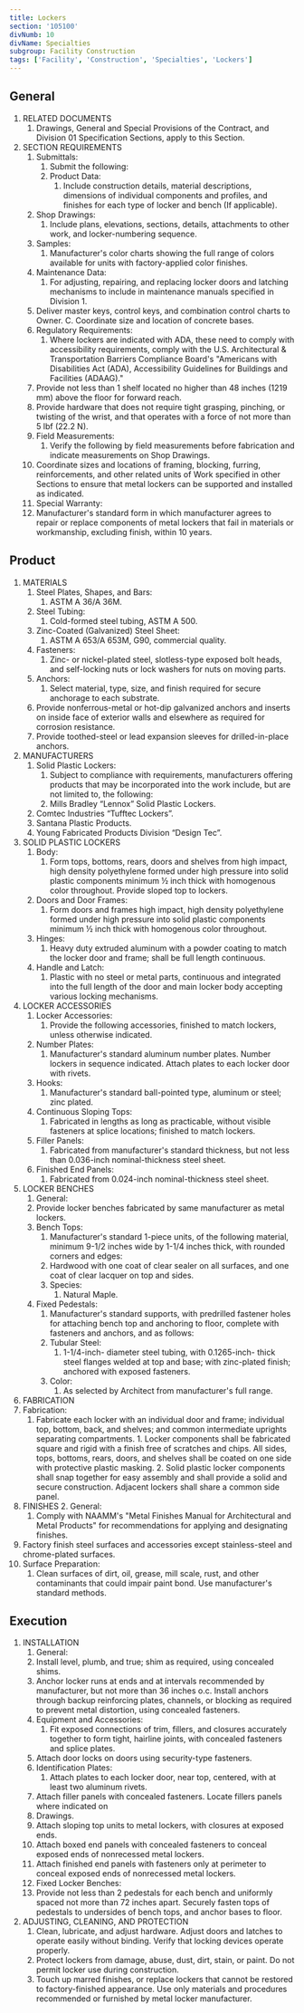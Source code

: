 ```yaml
---
title: Lockers
section: '105100'
divNumb: 10
divName: Specialties
subgroup: Facility Construction
tags: ['Facility', 'Construction', 'Specialties', 'Lockers']
---
```


## General

1. RELATED DOCUMENTS
   1. Drawings, General and Special Provisions of the Contract, and Division 01 Specification Sections, apply to this Section.
2. SECTION REQUIREMENTS
   1. Submittals:
      1. Submit the following:
      1. Product Data:
         1. Include construction details, material descriptions, dimensions of individual components and profiles, and finishes for each type of locker and bench (If applicable).
   2. Shop Drawings:
      1. Include plans, elevations, sections, details, attachments to other work, and locker-numbering sequence.
   3. Samples:
      1. Manufacturer's color charts showing the full range of colors available for units with factory-applied color finishes.
   4. Maintenance Data:
      1. For adjusting, repairing, and replacing locker doors and latching mechanisms to include in maintenance manuals specified in Division 1.
   5. Deliver master keys, control keys, and combination control charts to Owner. C. Coordinate size and location of concrete bases.
   6. Regulatory Requirements:
      1. Where lockers are indicated with ADA, these need to comply with accessibility requirements, comply with the U.S. Architectural & Transportation Barriers Compliance Board's "Americans with Disabilities Act (ADA), Accessibility Guidelines for Buildings and Facilities (ADAAG)."
   7. Provide not less than 1 shelf located no higher than 48 inches (1219 mm) above the floor for forward reach.
   8. Provide hardware that does not require tight grasping, pinching, or twisting of the wrist, and that operates with a force of not more than 5 lbf (22.2 N).
   9. Field Measurements:
      1. Verify the following by field measurements before fabrication and indicate measurements on Shop Drawings.
   10. Coordinate sizes and locations of framing, blocking, furring, reinforcements, and other related units of Work specified in other Sections to ensure that metal lockers can be supported and installed as indicated.
   11. Special Warranty:
      2. Manufacturer's standard form in which manufacturer agrees to repair or replace components of metal lockers that fail in materials or workmanship, excluding finish, within 10 years.

## Product

1. MATERIALS
   1. Steel Plates, Shapes, and Bars:
      1. ASTM A 36/A 36M.
   1. Steel Tubing:
      1. Cold-formed steel tubing, ASTM A 500.
   1. Zinc-Coated (Galvanized) Steel Sheet:
      1. ASTM A 653/A 653M, G90, commercial quality.
   1. Fasteners:
      1. Zinc- or nickel-plated steel, slotless-type exposed bolt heads, and self-locking nuts or lock washers for nuts on moving parts.
   1. Anchors:
      1. Select material, type, size, and finish required for secure anchorage to each substrate.
   2. Provide nonferrous-metal or hot-dip galvanized anchors and inserts on inside face of exterior walls and elsewhere as required for corrosion resistance.
   3. Provide toothed-steel or lead expansion sleeves for drilled-in-place anchors.
2. MANUFACTURERS
   1. Solid Plastic Lockers:
      1. Subject to compliance with requirements, manufacturers offering products that may be incorporated into the work include, but are not limited to, the following:
      2. Mills Bradley “Lennox” Solid Plastic Lockers.
   2. Comtec Industries “Tufftec Lockers”.
   3. Santana Plastic Products.
   4. Young Fabricated Products Division “Design Tec”.
3. SOLID PLASTIC LOCKERS
   1. Body:
      1. Form tops, bottoms, rears, doors and shelves from high impact, high density polyethylene formed under high pressure into solid plastic components minimum ½ inch thick with homogenous color throughout. Provide sloped top to lockers.
   2. Doors and Door Frames:
      1. Form doors and frames high impact, high density polyethylene formed under high pressure into solid plastic components minimum ½ inch thick with homogenous color throughout.
   3. Hinges:
      1. Heavy duty extruded aluminum with a powder coating to match the locker door and frame; shall be full length continuous.
   4. Handle and Latch:
      1. Plastic with no steel or metal parts, continuous and integrated into the full length of the door and main locker body accepting various locking mechanisms.
4. LOCKER ACCESSORIES
   1. Locker Accessories:
      1. Provide the following accessories, finished to match lockers, unless otherwise indicated.
   2. Number Plates:
      1. Manufacturer's standard aluminum number plates. Number lockers in sequence indicated. Attach plates to each locker door with rivets.
   3. Hooks:
      1. Manufacturer's standard ball-pointed type, aluminum or steel; zinc plated.
   4. Continuous Sloping Tops:
      1. Fabricated in lengths as long as practicable, without visible fasteners at splice locations; finished to match lockers.
   5. Filler Panels:
      1. Fabricated from manufacturer's standard thickness, but not less than 0.036-inch nominal-thickness steel sheet.
   6. Finished End Panels:
      1. Fabricated from 0.024-inch nominal-thickness steel sheet.
5. LOCKER BENCHES
	1. General:
      1. Provide locker benches fabricated by same manufacturer as metal lockers.
   1. Bench Tops:
      1. Manufacturer's standard 1-piece units, of the following material, minimum 9-1/2 inches wide by 1-1/4 inches thick, with rounded corners and edges:
      2. Hardwood with one coat of clear sealer on all surfaces, and one coat of clear lacquer on top and sides.
      3. Species:
         1. Natural Maple.
   2. Fixed Pedestals:
      1. Manufacturer's standard supports, with predrilled fastener holes for attaching bench top and anchoring to floor, complete with fasteners and anchors, and as follows:
      2. Tubular Steel:
         1. 1-1/4-inch- diameter steel tubing, with 0.1265-inch- thick steel flanges welded at top and base; with zinc-plated finish; anchored with exposed fasteners.
      3. Color:
         1. As selected by Architect from manufacturer's full range.
6.  FABRICATION
   3. Fabrication:
      1. Fabricate each locker with an individual door and frame; individual top, bottom, back, and shelves; and common intermediate uprights separating compartments.
    1.  Locker components shall be fabricated square and rigid with a finish free of scratches and chips. All sides, tops, bottoms, rears, doors, and shelves shall be coated on one side with protective plastic masking.
    2.  Solid plastic locker components shall snap together for easy assembly and shall provide a solid and secure construction. Adjacent lockers shall share a common side panel.
7.  FINISHES
	2. General:
      1. Comply with NAAMM's "Metal Finishes Manual for Architectural and Metal Products" for recommendations for applying and designating finishes.
   1. Factory finish steel surfaces and accessories except stainless-steel and chrome-plated surfaces.
   2. Surface Preparation:
      1. Clean surfaces of dirt, oil, grease, mill scale, rust, and other contaminants that could impair paint bond. Use manufacturer's standard methods.

## Execution

1. INSTALLATION
	1. General:
      1. Install level, plumb, and true; shim as required, using concealed shims.
   1. Anchor locker runs at ends and at intervals recommended by manufacturer, but not more than 36 inches o.c. Install anchors through backup reinforcing plates, channels, or blocking as required to prevent metal distortion, using concealed fasteners.
   2. Equipment and Accessories:
      1. Fit exposed connections of trim, fillers, and closures accurately together to form tight, hairline joints, with concealed fasteners and splice plates.
   3. Attach door locks on doors using security-type fasteners.
   4. Identification Plates:
      1. Attach plates to each locker door, near top, centered, with at least two aluminum rivets.
   5. Attach filler panels with concealed fasteners. Locate fillers panels where indicated on
   6. Drawings.
   7. Attach sloping top units to metal lockers, with closures at exposed ends.
   8. Attach boxed end panels with concealed fasteners to conceal exposed ends of nonrecessed metal lockers.
   9. Attach finished end panels with fasteners only at perimeter to conceal exposed ends of nonrecessed metal lockers.
   10. Fixed Locker Benches:
      1. Provide not less than 2 pedestals for each bench and uniformly spaced not more than 72 inches apart. Securely fasten tops of pedestals to undersides of bench tops, and anchor bases to floor.
2. ADJUSTING, CLEANING, AND PROTECTION
   1. Clean, lubricate, and adjust hardware. Adjust doors and latches to operate easily without binding. Verify that locking devices operate properly.
   2. Protect lockers from damage, abuse, dust, dirt, stain, or paint. Do not permit locker use during construction.
   3. Touch up marred finishes, or replace lockers that cannot be restored to factory-finished appearance. Use only materials and procedures recommended or furnished by metal locker manufacturer.
